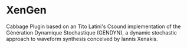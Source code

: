 # XenGen
 
Cabbage Plugin based on an Tito Latini's Csound implementation of the Génération Dynamique Stochastique (GENDYN), a dynamic stochastic approach to waveform synthesis conceived by Iannis Xenakis.
